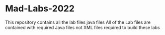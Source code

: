 # Mad-Labs-2022
This repository contains all the lab files java files
All of the Lab files are contained with required Java files not XML files required to build these labs
